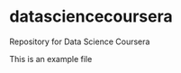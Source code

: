 datasciencecoursera
===================

Repository for Data Science Coursera

This is an example file
